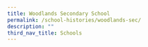 ```yaml
---
title: Woodlands Secondary School
permalink: /school-histories/woodlands-sec/
description: ""
third_nav_title: Schools
---
```



